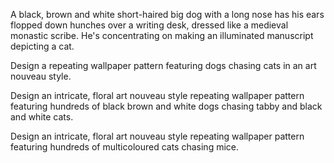 A black, brown and white short-haired big dog with a long nose has his ears flopped down hunches over a writing desk, dressed like a medieval monastic scribe. He's concentrating on making an illuminated manuscript depicting a cat.


Design a repeating wallpaper pattern featuring dogs chasing cats in an art nouveau style.

Design an intricate, floral art nouveau style repeating wallpaper pattern featuring hundreds of black brown and white dogs chasing tabby and black and white cats.

Design an intricate, floral art nouveau style repeating wallpaper pattern featuring hundreds of multicoloured cats chasing mice.